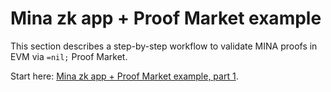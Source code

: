 # Mina zk app + Proof Market example

This section describes a step-by-step workflow to validate MINA proofs in EVM
via `=nil;` Proof Market.

Start here: [Mina zk app + Proof Market example, part 1](part-1-setup.md).
